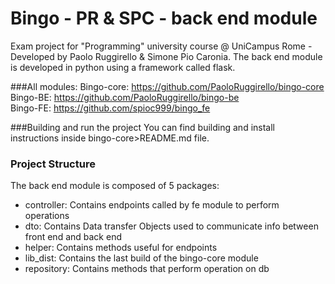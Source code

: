 # Bingo - PR & SPC - back end module

Exam project for "Programming" university course @ UniCampus Rome - Developed by Paolo Ruggirello & Simone Pio Caronia.
The back end module is developed in python using a framework called flask.

###All modules:
Bingo-core: https://github.com/PaoloRuggirello/bingo-core \
Bingo-BE: https://github.com/PaoloRuggirello/bingo-be \
Bingo-FE: https://github.com/spioc999/bingo_fe


###Building and run the project
You can find building and install instructions inside bingo-core>README.md file.

### Project Structure
The back end module is composed of 5 packages:
- controller: Contains endpoints called by fe module to perform operations
- dto: Contains Data transfer Objects used to communicate info between front end and back end
- helper: Contains methods useful for endpoints 
- lib_dist: Contains the last build of the bingo-core module
- repository: Contains methods that perform operation on db